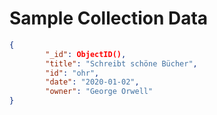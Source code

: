 # Sample Collection Data
```json
{
        "_id": ObjectID(),
        "title": "Schreibt schöne Bücher",
        "id": "ohr", 
        "date": "2020-01-02",
        "owner": "George Orwell" 
}
```